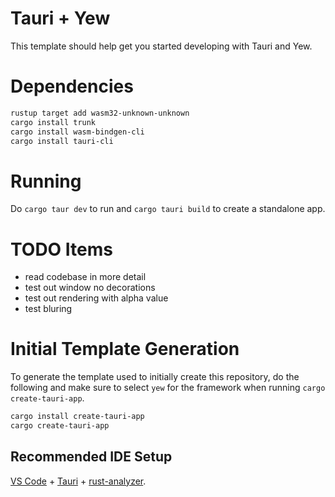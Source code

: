 # Tauri + Yew

This template should help get you started developing with Tauri and Yew.

# Dependencies

```bash
rustup target add wasm32-unknown-unknown
cargo install trunk
cargo install wasm-bindgen-cli
cargo install tauri-cli
```

# Running
Do ``cargo taur dev`` to run and ``cargo tauri build`` to create a
standalone app.

# TODO Items
 - read codebase in more detail
 - test out window no decorations
 - test out rendering with alpha value
 - test bluring

# Initial Template Generation
To generate the template used to initially create this repository, do the
following and make sure to select ``yew`` for the framework when running 
``cargo create-tauri-app``.

```bash
cargo install create-tauri-app
cargo create-tauri-app
```

## Recommended IDE Setup

[VS Code](https://code.visualstudio.com/) + [Tauri](https://marketplace.visualstudio.com/items?itemName=tauri-apps.tauri-vscode) + [rust-analyzer](https://marketplace.visualstudio.com/items?itemName=rust-lang.rust-analyzer).
